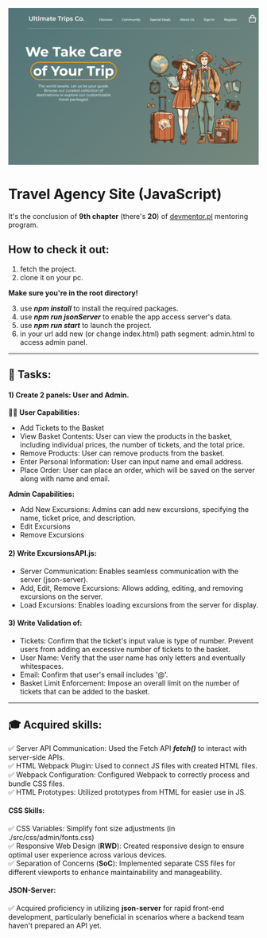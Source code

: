 
![API communication and fetch()](./README-assets/project-img.png)
# Travel Agency Site (JavaScript)

It's the conclusion of **9th chapter** (there's **20**) of [devmentor.pl](https://devmentor.pl/mentoring-javascript) mentoring program.

## How to check it out:

1) fetch the project.
2) clone it on your pc.

**Make sure you're in the root directory!**

3) use ***npm install*** to install the required packages.
4) use ***npm run jsonServer*** to enable the app access server's data.
5) use ***npm run start*** to launch the project.
6) in your url add new (or change index.html) path segment: admin.html to access admin panel.

---

## :memo: Tasks:

#### 1) Create 2 panels: User and Admin.

:man_technologist: **User Capabilities:**

- Add Tickets to the Basket
- View Basket Contents: User can view the products in the basket, including individual prices, the number of tickets, and the total price.
- Remove Products: User can remove products from the basket.
- Enter Personal Information: User can input name and email address.
- Place Order: User can place an order, which will be saved on the server along with name and email.

**Admin Capabilities:**
- Add New Excursions: Admins can add new excursions, specifying the name, ticket price, and description.
- Edit Excursions
- Remove Excursions

#### 2) Write ExcursionsAPI.js:
- Server Communication: Enables seamless communication with the server (json-server).
- Add, Edit, Remove Excursions: Allows adding, editing, and removing excursions on the server.
- Load Excursions: Enables loading excursions from the server for display.

#### 3) Write Validation of:
- Tickets: Confirm that the ticket's input value is type of number. Prevent users from adding an excessive number of tickets to the basket.
- User Name: Verify that the user name has only letters and eventually whitespaces.
- Email: Confirm that user's email includes '@'.
- Basket Limit Enforcement: Impose an overall limit on the number of tickets that can be added to the basket.

---

## :mortar_board: Acquired skills:

:white_check_mark: Server API Communication: Used the Fetch API ***fetch()*** to interact with server-side APIs. <br>
:white_check_mark: HTML Webpack Plugin: Used to connect JS files with created HTML files. <br>
:white_check_mark: Webpack Configuration: Configured Webpack to correctly process and bundle CSS files. <br>
:white_check_mark: HTML Prototypes: Utilized prototypes from HTML for easier use in JS. <br>

#### CSS Skills:
:white_check_mark: CSS Variables: Simplify font size adjustments (in ./src/css/admin/fonts.css) <br>
:white_check_mark: Responsive Web Design (**RWD**): Created responsive design to ensure optimal user experience across various devices. <br>
:white_check_mark: Separation of Concerns (**SoC**): Implemented separate CSS files for different viewports to enhance maintainability and manageability. <br>

#### JSON-Server:

:white_check_mark: Acquired proficiency in utilizing **json-server** for rapid front-end development, particularly beneficial in scenarios where a backend team haven't prepared an API yet. <br>
